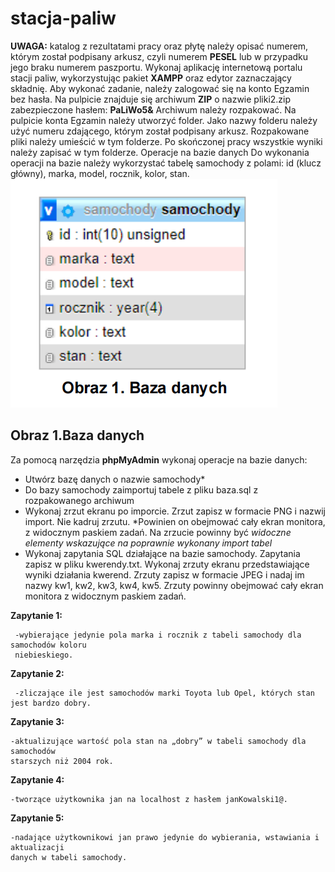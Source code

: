 # stacja-paliw
**UWAGA:**
katalog z rezultatami pracy oraz płytę należy opisać numerem, którym został podpisany arkusz, 
czyli numerem __PESEL__ lub w przypadku jego braku numerem paszportu.
Wykonaj aplikację internetową portalu stacji paliw, wykorzystując pakiet __XAMPP__ oraz edytor zaznaczający składnię.
Aby wykonać zadanie, należy zalogować się na konto Egzamin bez hasła. Na pulpicie znajduje się archiwum  __ZIP__ o nazwie pliki2.zip zabezpieczone hasłem: __PaLiWo5&__
Archiwum należy rozpakować.
Na pulpicie konta Egzamin należy utworzyć folder. Jako nazwy folderu należy użyć numeru zdającego, 
którym został podpisany arkusz. Rozpakowane pliki należy umieścić w tym folderze. Po skończonej pracy 
wszystkie wyniki należy zapisać w tym folderze.
Operacje na bazie danych
Do wykonania operacji na bazie należy wykorzystać tabelę samochody z polami: id (klucz główny), marka, 
model, rocznik, kolor, stan.
	![alt](https://raw.githubusercontent.com/BartoszS12345678/Bartosz-Sochor/main/obraz1.png)

Obraz 1.**Baza danych**
-
Za pomocą narzędzia __phpMyAdmin__ wykonaj operacje na bazie danych:
* Utwórz bazę danych o nazwie samochody*
* Do bazy samochody zaimportuj tabele z pliku baza.sql z rozpakowanego archiwum
* Wykonaj zrzut ekranu po imporcie. Zrzut zapisz w formacie PNG i nazwij import. Nie kadruj zrzutu.
*Powinien on obejmować cały ekran monitora, z widocznym paskiem zadań. Na zrzucie powinny być
*widoczne elementy wskazujące na poprawnie wykonany import tabel*
* Wykonaj zapytania SQL działające na bazie samochody. Zapytania zapisz w pliku kwerendy.txt.
Wykonaj zrzuty ekranu przedstawiające wyniki działania kwerend. Zrzuty zapisz w formacie JPEG 
i nadaj im nazwy  kw1, kw2, kw3, kw4, kw5. Zrzuty powinny obejmować cały ekran monitora 
z widocznym paskiem zadań.

 __Zapytanie 1:__
	 
	 -wybierające jedynie pola marka i rocznik z tabeli samochody dla samochodów koloru 
	 niebieskiego.
__Zapytanie 2:__
	 
	 -zliczające ile jest samochodów marki Toyota lub Opel, których stan jest bardzo dobry.
__Zapytanie 3:__
	
	-aktualizujące wartość pola stan na „dobry” w tabeli samochody dla samochodów
	starszych niż 2004 rok.
__Zapytanie 4:__
		
	-tworzące użytkownika jan na localhost z hasłem janKowalski1@.
__Zapytanie 5:__ 
		
	-nadające użytkownikowi jan prawo jedynie do wybierania, wstawiania i aktualizacji 
	danych w tabeli samochody.
